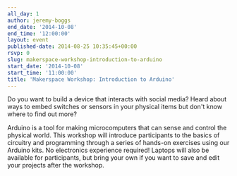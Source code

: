 ```yaml
---
all_day: 1
author: jeremy-boggs
end_date: '2014-10-08'
end_time: '12:00:00'
layout: event
published-date: 2014-08-25 10:35:45+00:00
rsvp: 0
slug: makerspace-workshop-introduction-to-arduino
start_date: '2014-10-08'
start_time: '11:00:00'
title: 'Makerspace Workshop: Introduction to Arduino'
---
```


Do you want to build a device that interacts with social media? Heard about ways to embed switches or sensors in your physical items but don't know where to find out more?

Arduino is a tool for making microcomputers that can sense and control the physical world. This workshop will introduce participants to the basics of circuitry and programming through a series of hands-on exercises using our Arduino kits. No electronics experience required! Laptops will also be available for participants, but bring your own if you want to save and edit your projects after the workshop. 
